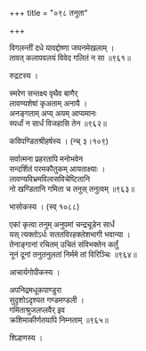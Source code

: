 +++
title = "०९८ तनुता"

+++


विगलन्तीं दधे यावद्दोष्णा जघनमेखलाम् ।  
तावत् कलापवलयं विवेद गलितं न सा ॥९६१॥  


रुद्रटस्य ।  


स्मरेण सन्तक्ष्य वृथैव बाणैर्  
लावण्यशेषां कृअताम् अनायै ।  
अनङ्गताम् अप्य् अयम् आप्यमानः   
स्पर्धां न सार्धं विजहासि तेन ॥९६२॥  


कविपण्डितश्रीहर्षस्य । (न्च् ३।१०९)  


सर्वात्मना प्रहरतापि मनोभवेन   
सन्दर्शितं परमकौतुकम् आयताक्ष्याः ।  
लावण्यविभ्रमविलासविचेष्टितानि  
नो खण्डितानि गमिता च तनुस् तनुत्वम् ॥९६३॥  


भासोकस्य । (स्व् १०८८)  


एकां कृत्वा तनुम् अनुपमां चन्द्रचूडेन सार्धं   
यस् त्यक्तोऽर्धः सततविरहक्लेशभागी भवान्या ।  
तेनाङ्गानां रचितम् उचितं संविभक्तेन कर्तुं   
नूनं दूनां तनुतनुलतां निर्ममे तां विरिञ्चिः ॥९६४॥  


आचार्यगोपीकस्य ।  


अपनिद्रमधूकपाण्डुरा   
सुदृशोऽदृश्यत गण्डमण्डली ।  
गमिताश्रुजलप्लवैर् इव   
क्रशिमाकीर्णतयापि निम्नताम् ॥९६५॥  


शिल्हणस्य ।   


